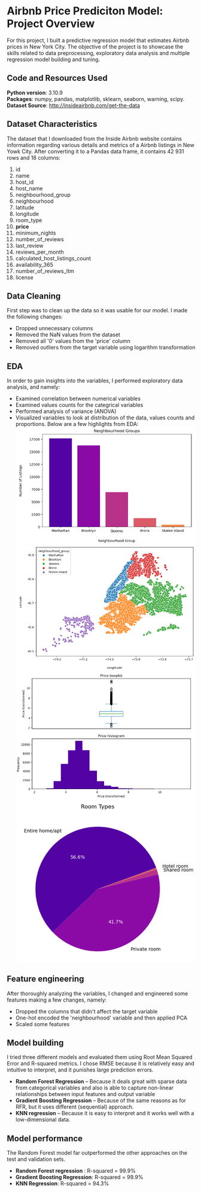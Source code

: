 # Airbnb Price Prediciton Model: Project Overview
For this project, I built a predictive regression model that estimates Airbnb prices in New York City. The objective of the project is to showcase the skills related to data preprocessing, exploratory data analysis and multiple regression model building and tuning.

## Code and Resources Used
**Python version**: 3.10.9 <br>
**Packages**: numpy, pandas, matplotlib, sklearn, seaborn, warning, scipy. <br>
**Dataset Source**: http://insideairbnb.com/get-the-data

## Dataset Characteristics
The dataset that I downloaded from the Inside Airbnb website contains information regarding various details and metrics of a Airbnb listings in New Yowk City. After converting it to a Pandas data frame, it contains 42 931 rows and 18 columns:
1. id
2. name
3. host_id
4. host_name
5. neighbourhood_group
6. neighbourhood
7. latitude
8. longitude
9. room_type 
10. **price**
11. minimum_nights 
12. number_of_reviews
13. last_review
14. reviews_per_month
15. calculated_host_listings_count
16. availability_365
17. number_of_reviews_ltm 
18. license

## Data Cleaning
First step was to clean up the data so it was usable for our model. I made the following changes:
*	Dropped unnecessary columns
*	Removed the NaN values from the dataset
*	Removed all '0' values from the 'price' column
*	Removed outliers from the target variable using logarithm transformation

## EDA
In order to gain insights into the variables, I performed exploratory data analysis, and namely:
* Examined correlation between numerical variables
* Examined values counts for the categrical variables
* Performed analysis of variance (ANOVA)
* Visualized variables to look at distribution of the data, values counts and proportions. Below are a few highlights from EDA:
![alt text](https://github.com/dabykov/Projects/blob/main/project-2/neighbourhoods.png "Neighbourhood")
![alt text](https://github.com/dabykov/Projects/blob/main/project-2/neighbourhood_groups_map.png "Neighbourhood Groups")
![alt text](https://github.com/dabykov/Projects/blob/main/project-2/price%20distribution.png "Price Distribution")
![alt text](https://github.com/dabykov/Projects/blob/main/project-2/room%20type.png "Room Type")

## Feature engineering
After thoroughly analyzing the variables, I changed and engineered some features making a few changes, namely:
* Dropped the columns that didn't affect the target variable
* One-hot encoded the 'neighbourhood' variable and then applied PCA
* Scaled some features

## Model building
I tried three different models and evaluated them using Root Mean Squared Error and R-squared metrics. I chose RMSE because it is relatively easy and intuitive to interpret, and it punishes large prediction errors.

*	**Random Forest Regression** – Because it deals great with sparse data from categorical variables and also is able to capture non-linear relationships between input features and output variable
*	**Gradient Boosting Regression** – Because of the same reasons as for RFR, but it uses different (sequential) approach.
*	**KNN regression** – Because it is easy to interpret and it works well with a low-dimensional data.

## Model performance
The Random Forest model far outperformed the other approaches on the test and validation sets. 
*	**Random Forest regression** : R-squared = 99.9%
*	**Gradient Boosting Regression**: R-squared = 99.9%
*	**KNN Regression**: R-squared = 94.3%
